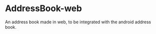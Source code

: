 AddressBook-web
===============

An address book made in web, to be integrated with the android address book.
